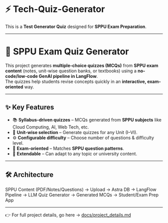 # ⚡️ Tech-Quiz-Generator  

This is a **Test Generator Quiz** designed for **SPPU Exam Preparation**.  

---

# 📘 SPPU Exam Quiz Generator  

This project generates **multiple-choice quizzes (MCQs)** from **SPPU exam content** (notes, unit-wise question banks, or textbooks) using a **no-code/low-code GenAI pipeline in LangFlow**.  
The quizzes help students revise concepts quickly in an **interactive, exam-oriented** way.  

---

## ✨ Key Features  

- 📚 **Syllabus-driven quizzes** – MCQs generated from **SPPU subjects** like Cloud Computing, AI, Web Tech, etc.  
- 🔄 **Unit-wise selection** – Generate quizzes for any Unit (I–VI).  
- ⚙️ **Configurable difficulty** – Choose number of questions & difficulty level.  
- 🎯 **Exam-oriented** – Matches **SPPU question patterns**.  
- 🔄 **Extendable** – Can adapt to any topic or university content.  

---

## 🛠️ Architecture  

SPPU Content (PDF/Notes/Questions) → Upload → Astra DB → LangFlow Pipeline → LLM Quiz Generator → Generated MCQs → Student/Exam Prep App  

---

👉 For full project details, go here → [docs/project_details.md](doc/project_detail.md)


